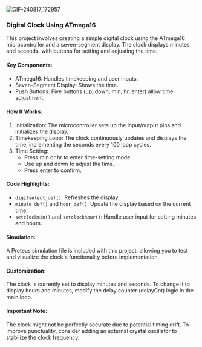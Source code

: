 ![GIF-240817_172957](https://github.com/user-attachments/assets/23826bc5-9879-4eb0-b956-f8dbbc47afac)


### Digital Clock Using ATmega16

This project involves creating a simple digital clock using the ATmega16 microcontroller and a seven-segment display. The clock displays minutes and seconds, with buttons for setting and adjusting the time.

#### Key Components:
- ATmega16: Handles timekeeping and user inputs.
- Seven-Segment Display: Shows the time.
- Push Buttons: Five buttons (up, down, min, hr, enter) allow time adjustment.

#### How It Works:
1. Initialization: The microcontroller sets up the input/output pins and initializes the display.
2. Timekeeping Loop: The clock continuously updates and displays the time, incrementing the seconds every 100 loop cycles.
3. Time Setting: 
   - Press min or hr to enter time-setting mode.
   - Use up and down to adjust the time.
   - Press enter to confirm.

#### Code Highlights:
- `digitselect_def()`: Refreshes the display.
- `minute_def()` and `hour_def()`: Update the display based on the current time.
- `setclockmin()` and `setclockhour()`: Handle user input for setting minutes and hours.
  
#### Simulation:
A Proteus simulation file is included with this project, allowing you to test and visualize the clock's functionality before implementation.

#### Customization:
The clock is currently set to display minutes and seconds. To change it to display hours and minutes, modify the delay counter (delayCnt) logic in the main loop.

#### Important Note:
The clock might not be perfectly accurate due to potential timing drift. To improve punctuality, consider adding an external crystal oscillator to stabilize the clock frequency.

